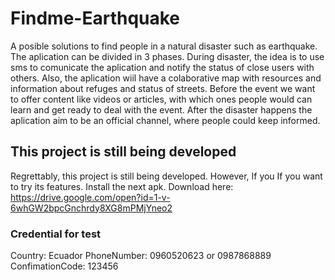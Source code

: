 # Findme-Earthquake
A posible solutions to find people in a natural disaster such as earthquake. The aplication can be divided in 3 phases. During disaster, the idea is to use sms to comunicate the aplication and notify the status of close users with others. Also, the aplication wiil have a colaborative map with resources and information about refuges and status of streets. Before the event we want to offer content like videos or articles, with which ones people would can learn and get ready to deal with the event. After the disaster happens the aplication aim to be an official channel, where people could keep informed.


## This project is still being developed

Regrettably, this project is still being developed. However, If you  If you want to try its features. Install the next apk.
Download here: https://drive.google.com/open?id=1-v-6whGW2bpcGnchrdy8XG8mPMjYneo2
### Credential for test 
Country: Ecuador 
PhoneNumber: 0960520623 or 0987868889
ConfimationCode: 123456



